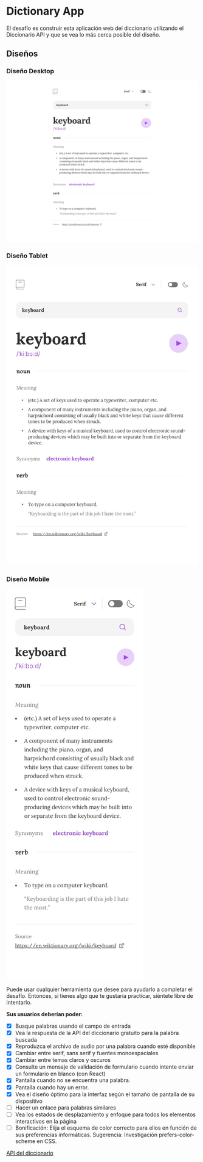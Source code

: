 # Dictionary App

El desafío es construir esta aplicación web del diccionario utilizando el Diccionario API y que se vea lo más cerca posible del diseño.

## Diseños

### Diseño Desktop
![](public/dictionary-web.jpg)

### Diseño Tablet
![](public/dictionary-tablet.jpg)

### Diseño Mobile
![](public/dictionary-mobile.jpg)

Puede usar cualquier herramienta que desee para ayudarlo a completar el desafío. Entonces, si tienes algo que te gustaría practicar, siéntete libre de intentarlo.

__Sus usuarios deberían poder:__

- [x] Busque palabras usando el campo de entrada
- [x] Vea la respuesta de la API del diccionario gratuito para la palabra buscada
- [x] Reproduzca el archivo de audio por una palabra cuando esté disponible
- [x] Cambiar entre serif, sans serif y fuentes monoespaciales
- [x] Cambiar entre temas claros y oscuros
- [x] Consulte un mensaje de validación de formulario cuando intente enviar un formulario en blanco (con React)
- [x] Pantalla cuando no se encuentra una palabra.
- [x] Pantalla cuando hay un error.
- [x] Vea el diseño óptimo para la interfaz según el tamaño de pantalla de su dispositivo
- [ ] Hacer un enlace para palabras similares
- [ ] Vea los estados de desplazamiento y enfoque para todos los elementos interactivos en la página
- [ ] Bonificación: Elija el esquema de color correcto para ellos en función de sus preferencias informáticas. Sugerencia: Investigación prefers-color-scheme en CSS.

[API del diccionario](https://api.dictionaryapi.dev/api/v2/entries/en/hello)